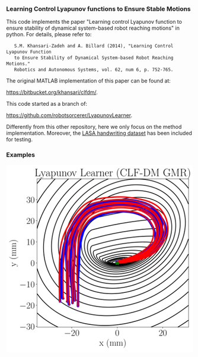 ### Learning Control Lyapunov functions to Ensure Stable Motions

This code implements the paper "Learning control Lyapunov function to ensure stability of dynamical system-based robot reaching motions" in python. For details, please refer to:
```
   S.M. Khansari-Zadeh and A. Billard (2014), "Learning Control Lyapunov Function
   to Ensure Stability of Dynamical System-based Robot Reaching Motions."
   Robotics and Autonomous Systems, vol. 62, num 6, p. 752-765.
```

The original MATLAB implementation of this paper can be found at:

https://bitbucket.org/khansari/clfdm/.

This code started as a branch of:

https://github.com/robotsorcerer/LyapunovLearner.

Differently from this other repository, here we only focus on the method implementation. Moreover, the [LASA handwriting dataset](https://bitbucket.org/khansari/lasahandwritingdataset/src/master/) has been included for testing.

### Examples

![alt text for screen readers](/src/images/example_energy_levels.png)